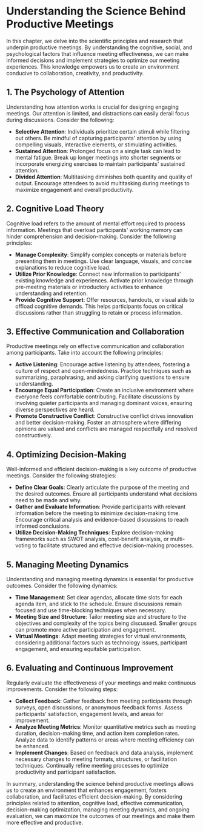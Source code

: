 Understanding the Science Behind Productive Meetings
=============================================================

In this chapter, we delve into the scientific principles and research that underpin productive meetings. By understanding the cognitive, social, and psychological factors that influence meeting effectiveness, we can make informed decisions and implement strategies to optimize our meeting experiences. This knowledge empowers us to create an environment conducive to collaboration, creativity, and productivity.

1\. **The Psychology of Attention**
----------------------------------

Understanding how attention works is crucial for designing engaging meetings. Our attention is limited, and distractions can easily derail focus during discussions. Consider the following:

* **Selective Attention**: Individuals prioritize certain stimuli while filtering out others. Be mindful of capturing participants' attention by using compelling visuals, interactive elements, or stimulating activities.
* **Sustained Attention**: Prolonged focus on a single task can lead to mental fatigue. Break up longer meetings into shorter segments or incorporate energizing exercises to maintain participants' sustained attention.
* **Divided Attention**: Multitasking diminishes both quantity and quality of output. Encourage attendees to avoid multitasking during meetings to maximize engagement and overall productivity.

2\. **Cognitive Load Theory**
----------------------------

Cognitive load refers to the amount of mental effort required to process information. Meetings that overload participants' working memory can hinder comprehension and decision-making. Consider the following principles:

* **Manage Complexity**: Simplify complex concepts or materials before presenting them in meetings. Use clear language, visuals, and concise explanations to reduce cognitive load.
* **Utilize Prior Knowledge**: Connect new information to participants' existing knowledge and experiences. Activate prior knowledge through pre-meeting materials or introductory activities to enhance understanding and retention.
* **Provide Cognitive Support**: Offer resources, handouts, or visual aids to offload cognitive demands. This helps participants focus on critical discussions rather than struggling to retain or process information.

3\. **Effective Communication and Collaboration**
------------------------------------------------

Productive meetings rely on effective communication and collaboration among participants. Take into account the following principles:

* **Active Listening**: Encourage active listening by attendees, fostering a culture of respect and open-mindedness. Practice techniques such as summarizing, paraphrasing, and asking clarifying questions to ensure understanding.
* **Encourage Equal Participation**: Create an inclusive environment where everyone feels comfortable contributing. Facilitate discussions by involving quieter participants and managing dominant voices, ensuring diverse perspectives are heard.
* **Promote Constructive Conflict**: Constructive conflict drives innovation and better decision-making. Foster an atmosphere where differing opinions are valued and conflicts are managed respectfully and resolved constructively.

4\. **Optimizing Decision-Making**
---------------------------------

Well-informed and efficient decision-making is a key outcome of productive meetings. Consider the following strategies:

* **Define Clear Goals**: Clearly articulate the purpose of the meeting and the desired outcomes. Ensure all participants understand what decisions need to be made and why.
* **Gather and Evaluate Information**: Provide participants with relevant information before the meeting to minimize decision-making time. Encourage critical analysis and evidence-based discussions to reach informed conclusions.
* **Utilize Decision-Making Techniques**: Explore decision-making frameworks such as SWOT analysis, cost-benefit analysis, or multi-voting to facilitate structured and effective decision-making processes.

5\. **Managing Meeting Dynamics**
--------------------------------

Understanding and managing meeting dynamics is essential for productive outcomes. Consider the following dynamics:

* **Time Management**: Set clear agendas, allocate time slots for each agenda item, and stick to the schedule. Ensure discussions remain focused and use time-blocking techniques when necessary.
* **Meeting Size and Structure**: Tailor meeting size and structure to the objectives and complexity of the topics being discussed. Smaller groups can promote more active participation and engagement.
* **Virtual Meetings**: Adapt meeting strategies for virtual environments, considering additional factors such as technology issues, participant engagement, and ensuring equitable participation.

6\. **Evaluating and Continuous Improvement**
--------------------------------------------

Regularly evaluate the effectiveness of your meetings and make continuous improvements. Consider the following steps:

* **Collect Feedback**: Gather feedback from meeting participants through surveys, open discussions, or anonymous feedback forms. Assess participants' satisfaction, engagement levels, and areas for improvement.
* **Analyze Meeting Metrics**: Monitor quantitative metrics such as meeting duration, decision-making time, and action item completion rates. Analyze data to identify patterns or areas where meeting efficiency can be enhanced.
* **Implement Changes**: Based on feedback and data analysis, implement necessary changes to meeting formats, structures, or facilitation techniques. Continually refine meeting processes to optimize productivity and participant satisfaction.

In summary, understanding the science behind productive meetings allows us to create an environment that enhances engagement, fosters collaboration, and facilitates efficient decision-making. By considering principles related to attention, cognitive load, effective communication, decision-making optimization, managing meeting dynamics, and ongoing evaluation, we can maximize the outcomes of our meetings and make them more effective and productive.
